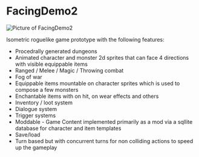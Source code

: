# FacingDemo2

![Picture of FacingDemo2](https://github.com/coryleeio/FacingDemo2/blob/assets/example.gif)

Isometric roguelike game prototype with the following features:
- Procedrally generated dungeons
- Animated character and monster 2d sprites that can face 4 directions with visible equippable items
- Ranged / Melee / Magic / Throwing combat
- Fog of war
- Equippable items mountable on character sprites which is used to compose a few monsters
- Enchantable items with on hit, on wear effects and others
- Inventory / loot system
- Dialogue system
- Trigger systems
- Moddable - Game Content implemented primarily as a mod via a sqllite database for character and item templates
- Save/load
- Turn based but with concurrent turns for non colliding actions to speed up the gameplay

